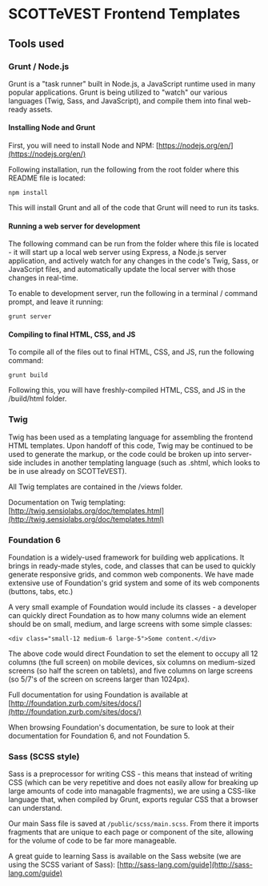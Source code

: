 # SCOTTeVEST Frontend Templates

## Tools used

### Grunt / Node.js

Grunt is a "task runner" built in Node.js, a JavaScript runtime used in many popular applications.
Grunt is being utilized to "watch" our various languages (Twig, Sass, and JavaScript), and compile them
into final web-ready assets.

#### Installing Node and Grunt

First, you will need to install Node and NPM: [https://nodejs.org/en/](https://nodejs.org/en/)

Following installation, run the following from the root folder where this README file is located:

    npm install

This will install Grunt and all of the code that Grunt will need to run its tasks.

#### Running a web server for development

The following command can be run from the folder where this file is located - it will start up a local
web server using Express, a Node.js server application, and actively watch for any changes in the code's
Twig, Sass, or JavaScript files, and automatically update the local server with those changes in real-time.

To enable to development server, run the following in a terminal / command prompt, and leave it running:

    grunt server

#### Compiling to final HTML, CSS, and JS

To compile all of the files out to final HTML, CSS, and JS, run the following command:

    grunt build

Following this, you will have freshly-compiled HTML, CSS, and JS in the /build/html folder.

### Twig

Twig has been used as a templating language for assembling the frontend HTML templates.
Upon handoff of this code, Twig may be continued to be used to generate the markup,
or the code could be broken up into server-side includes in another templating language
(such as .shtml, which looks to be in use already on SCOTTeVEST).

All Twig templates are contained in the /views folder.

Documentation on Twig templating: [http://twig.sensiolabs.org/doc/templates.html](http://twig.sensiolabs.org/doc/templates.html)

### Foundation 6

Foundation is a widely-used framework for building web applications. It brings in ready-made
styles, code, and classes that can be used to quickly generate responsive grids, and common web components.
We have made extensive use of Foundation's grid system and some of its web components (buttons, tabs, etc.)

A very small example of Foundation would include its classes - a developer can quickly direct Foundation
as to how many columns wide an element should be on small, medium, and large screens with some simple classes:

    <div class="small-12 medium-6 large-5">Some content.</div>

The above code would direct Foundation to set the element to occupy all 12 columns (the full screen) on mobile
devices, six columns on medium-sized screens (so half the screen on tablets), and five columns on large screens
(so 5/7's of the screen on screens larger than 1024px).

Full documentation for using Foundation is available at [http://foundation.zurb.com/sites/docs/](http://foundation.zurb.com/sites/docs/)

When browsing Foundation's documentation, be sure to look at their documentation for Foundation 6, and not Foundation 5.

### Sass (SCSS style)

Sass is a preprocessor for writing CSS - this means that instead of writing CSS (which can be very repetitive and does not easily
allow for breaking up large amounts of code into managable fragments), we are using a CSS-like language that, when compiled by Grunt,
exports regular CSS that a browser can understand.

Our main Sass file is saved at `/public/scss/main.scss`. From there it imports fragments that are unique to each page
or component of the site, allowing for the volume of code to be far more manageable.

A great guide to learning Sass is available on the Sass website (we are using the SCSS variant of Sass): [http://sass-lang.com/guide](http://sass-lang.com/guide)

